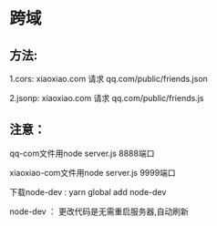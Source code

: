 
# 跨域

## 方法: 

1.cors: xiaoxiao.com  请求 qq.com/public/friends.json

2.jsonp: xiaoxiao.com 请求 qq.com/public/friends.js

## 注意：
qq-com文件用node server.js 8888端口

xiaoxiao-com文件用node server.js 9999端口    


下载node-dev : yarn global add node-dev

node-dev  ： 更改代码是无需重启服务器,自动刷新
